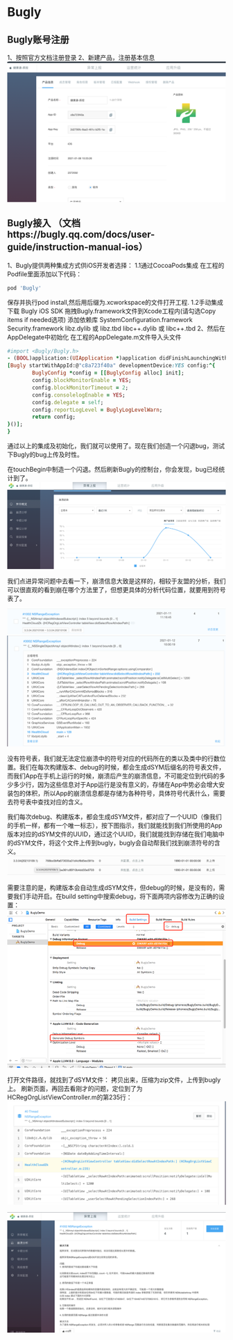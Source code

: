 # Bugly

## Bugly账号注册

1、按照官方文档注册登录
2、新建产品，注册基本信息
![Image text](../assets/images/bugly/bugly1.png)

## Bugly接入 （文档https://bugly.qq.com/docs/user-guide/instruction-manual-ios）
1、Bugly提供两种集成方式供iOS开发者选择：
  1.1通过CocoaPods集成
  在工程的Podfile里面添加以下代码：
  ```ruby
  pod 'Bugly'
  ```
  保存并执行pod install,然后用后缀为.xcworkspace的文件打开工程.
  1.2手动集成
  下载 Bugly iOS SDK
  拖拽Bugly.framework文件到Xcode工程内(请勾选Copy items if needed选项)
  添加依赖库
  SystemConfiguration.framework
  Security.framework
  libz.dylib 或 libz.tbd
  libc++.dylib 或 libc++.tbd
2、然后在AppDelegate中初始化
在工程的AppDelegate.m文件导入头文件
```ruby
#import <Bugly/Bugly.h>
- (BOOL)application:(UIApplication *)application didFinishLaunchingWithOptions:(NSDictionary *)launchOptions {
[Bugly startWithAppId:@"c8a723f40a" developmentDevice:YES config:^{
        BuglyConfig *config = [[BuglyConfig alloc] init];
        config.blockMonitorEnable = YES;
        config.blockMonitorTimeout = 2;
        config.consolelogEnable = YES;
        config.delegate = self;
        config.reportLogLevel = BuglyLogLevelWarn;
        return config;
}()];
}
```
通过以上的集成及初始化，我们就可以使用了。现在我们创造一个闪退bug，测试下Bugly的bug上传及时性。

在touchBegin中制造一个闪退。然后刷新Bugly的控制台，你会发现，bug已经统计到了。
![Image text](../assets/images/bugly/bugly2.png)

我们点进异常问题中去看一下，崩溃信息大致是这样的，相较于友盟的分析，我们可以很直观的看到崩在哪个方法里了，但想更具体的分析代码位置，就要用到符号表了。

![Image text](../assets/images/bugly/bugly3.png)
![Image text](../assets/images/bugly/bugly4.png)

没有符号表，我们就无法定位崩溃中的符号对应的代码所在的类以及类中的行数位置。我们在每次构建版本、debug的时候，都会生成dSYM后缀名的符号表文件，而我们App在手机上运行的时候，崩溃后产生的崩溃信息，不可能定位到代码的多少多少行，因为这些信息对于App运行是没有意义的，存储在App中势必会增大安装包的体积，所以App的崩溃信息都是存储为各种符号，具体符号代表什么，需要去符号表中查找对应的含义。

我们每次debug、构建版本，都会生成dSYM文件，都对应了一个UUID（像我们的手机一样，都有一个唯一标志），按下图指示，我们就能找到我们所使用的App版本对应的dSYM文件的UUID，通过这个UUID，我们就能找到存储在我们电脑中的dSYM文件，将这个文件上传到bugly，bugly会自动帮我们找到崩溃符号的含义。
![Image text](../assets/images/bugly/bugly5.png)

需要注意的是，构建版本会自动生成dSYM文件，但debug的时候，是没有的，需要我们手动开启。在build setting中搜索debug，将下面两项内容修改为正确的设置：
![Image text](../assets/images/bugly/bugly6.png)

打开文件路径，就找到了dSYM文件：
拷贝出来，压缩为zip文件，上传到bugly上。
刷新页面，再回去看刚才的问题，定位到了为HCRegOrgListViewController.m的第235行：
![Image text](../assets/images/bugly/bugly7.png)

![Image text](../assets/images/bugly/bugly8.png)
